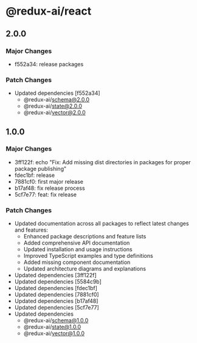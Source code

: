 # @redux-ai/react

## 2.0.0

### Major Changes

- f552a34: release packages

### Patch Changes

- Updated dependencies [f552a34]
  - @redux-ai/schema@2.0.0
  - @redux-ai/state@2.0.0
  - @redux-ai/vector@2.0.0

## 1.0.0

### Major Changes

- 3ff122f: echo "Fix: Add missing dist directories in packages for proper package publishing"
- fdec1bf: release
- 7881cf0: first major release
- b17af48: fix release process
- 5cf7e77: feat: fix release

### Patch Changes

- Updated documentation across all packages to reflect latest changes and features:
  - Enhanced package descriptions and feature lists
  - Added comprehensive API documentation
  - Updated installation and usage instructions
  - Improved TypeScript examples and type definitions
  - Added missing component documentation
  - Updated architecture diagrams and explanations
- Updated dependencies [3ff122f]
- Updated dependencies [5584c9b]
- Updated dependencies [fdec1bf]
- Updated dependencies [7881cf0]
- Updated dependencies [b17af48]
- Updated dependencies [5cf7e77]
- Updated dependencies
  - @redux-ai/schema@1.0.0
  - @redux-ai/state@1.0.0
  - @redux-ai/vector@1.0.0
